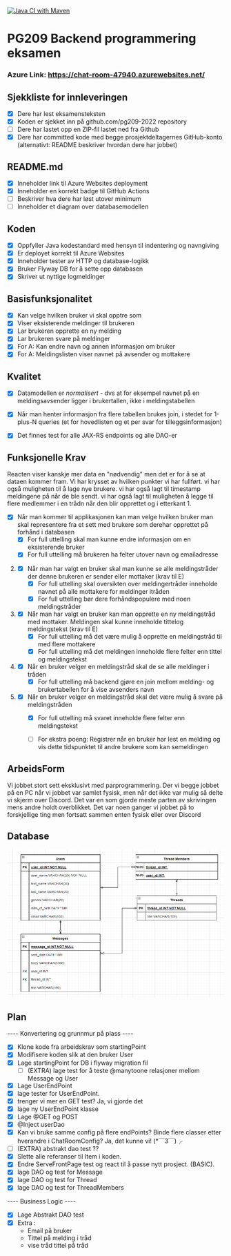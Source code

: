 [![Java CI with Maven](https://github.com/kristiania-pgr209-2022/pg209exam-Fargekritt/actions/workflows/maven.yml/badge.svg)](https://github.com/kristiania-pgr209-2022/pg209exam-Fargekritt/actions/workflows/maven.yml)
# PG209 Backend programmering eksamen
### Azure Link: https://chat-room-47940.azurewebsites.net/

## Sjekkliste for innleveringen

* [x] Dere har lest eksamensteksten
* [x] Koden er sjekket inn på github.com/pg209-2022 repository
* [ ] Dere har lastet opp en ZIP-fil lastet ned fra Github
* [x] Dere har committed kode med begge prosjektdeltagernes GitHub-konto (alternativt: README beskriver hvordan dere har jobbet)

## README.md

* [x] Inneholder link til Azure Websites deployment
* [x] Inneholder en korrekt badge til GitHub Actions
* [ ] Beskriver hva dere har løst utover minimum
* [ ] Inneholder et diagram over databasemodellen

## Koden

* [x] Oppfyller Java kodestandard med hensyn til indentering og navngiving
* [x] Er deployet korrekt til Azure Websites
* [x] Inneholder tester av HTTP og database-logikk
* [x] Bruker Flyway DB for å sette opp databasen
* [x] Skriver ut nyttige logmeldinger

## Basisfunksjonalitet

* [x] Kan velge hvilken bruker vi skal opptre som
* [x] Viser eksisterende meldinger til brukeren
* [x] Lar brukeren opprette en ny melding
* [x] Lar brukeren svare på meldinger
* [x] For A: Kan endre navn og annen informasjon om bruker
* [x] For A: Meldingslisten viser navnet på avsender og mottakere

## Kvalitet

* [x] Datamodellen er *normalisert* - dvs at for eksempel navnet på en meldingsavsender ligger i brukertallen, ikke i meldingstabellen
* [x] Når man henter informasjon fra flere tabellen brukes join, i stedet for 1-plus-N queries (et for hovedlisten og et per svar for tilleggsinformasjon)
* [x] Det finnes test for alle JAX-RS endpoints og alle DAO-er


## Funksjonelle Krav
Reacten viser kanskje mer data en "nødvendig" men det er for å se at dataen kommer fram.
Vi har krysset av hvilken punkter vi har fullført. 
vi har også muligheten til å lage nye brukere.
vi har også lagt til timestamp meldingene på når de ble sendt.
vi har også lagt til muligheten å legge til flere medlemmer i en trådn når den blir opprettet og i etterkant
1.
   * [x] Når man kommer til applikasjonen kan man velge hvilken bruker man skal representere fra et sett med brukere som derehar opprettet på forhånd i databasen
      * [x] For full uttelling skal man kunne endre informasjon om en eksisterende bruker
      * [x] For full uttelling må brukeren ha felter utover navn og emailadresse
2.
   * [x] Når man har valgt en bruker skal man kunne se alle meldingstråder der denne brukeren er sender eller mottaker (krav til E)
     * [x] For full uttelling skal oversikten over meldingertråder inneholde navnet på alle mottakere for meldinger itråden
     * [x] For full uttelling bør dere forhåndspopulere med noen meldingstråder
3.
   * [x] Når man har valgt en bruker kan man opprette en ny meldingstråd med mottaker. Meldingen skal kunne inneholde tittelog meldingstekst (krav til E)
     * [x] For full uttelling må det være mulig å opprette en meldingstråd til med flere mottakere
     * [x] For full uttelling må det meldingen inneholde flere felter enn tittel og meldingstekst
4.
   * [x] Når en bruker velger en meldingstråd skal de se alle meldinger i tråden
     * [x] For full uttelling må backend gjøre en join mellom melding- og brukertabellen for å vise avsenders navn
5.
   * [x] Når en bruker velger en meldingstråd skal det være mulig å svare på meldingstråden
     * [x] For full uttelling må svaret inneholde flere felter enn meldingstekst
     * [ ] For ekstra poeng: Registrer når en bruker har lest en melding og vis dette tidspunktet til andre brukere som kan semeldingen


## ArbeidsForm
Vi jobbet stort sett eksklusivt med parprogrammering. 
Der vi begge jobbet på en PC når vi jobbet var samlet fysisk, 
men når det ikke var mulig så delte vi skjerm over Discord. 
Det var en som gjorde meste parten av skrivingen mens andre holdt overblikket. 
Det var noen ganger vi jobbet på to forskjellige ting men fortsatt sammen enten fysisk eller over Discord


## Database
![img.png](DatabaseDiagram.png)
## Plan
---- Konvertering og grunnmur på plass ----
* [x] Klone kode fra arbeidskrav som startingPoint
* [x] Modifisere koden slik at den bruker User
* [x] Lage startingPoint for DB i flyway migration fil
  * [ ] (EXTRA) lage test for å teste @manytoone relasjoner mellom Message og User
* [x] Lage UserEndPoint 
 * [x] lage tester for UserEndPoint.
  * [x] trenger vi mer en GET test? Ja, vi gjorde det 
 * [x] lage ny UserEndPoint klasse 
 * [x] Lage @GET og POST
 * [x] @Inject userDao 
  * [x] Kan vi bruke samme config på flere endPoints? Binde flere classer etter hverandre i ChatRoomConfig? Ja, det kunne vi! (*￣3￣)╭
* [ ] (EXTRA) abstrakt dao test ??
* [x] Slette alle referanser til Item i koden.
* [x] Endre ServeFrontPage test og react til å passe nytt prosject. (BASIC).
* [x] lage DAO og test for Message
* [x] lage DAO og test for Thread 
* [x] lage DAO og test for ThreadMembers

---- Business Logic ----

* [x] Lage Abstrakt DAO test
* [x] Extra :
  * Email på bruker
  * Tittel på melding i tråd 
  * vise tråd tittel på tråd